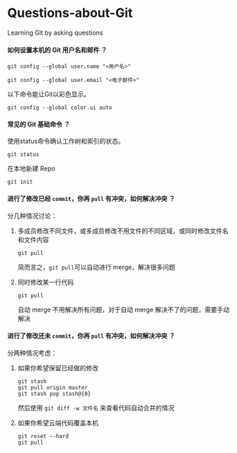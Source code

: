 # Questions-about-Git
Learning Git by asking questions


#### 如何设置本机的 Git 用户名和邮件 ？
`git config --global user.name "<用户名>"`

`git config --global user.email "<电子邮件>"`

以下命令能让Git以彩色显示。

`git config --global color.ui auto`

#### 常见的 Git 基础命令 ？
使用status命令确认工作树和索引的状态。

`git status`

在本地新建 Repo

`git init`

#### 进行了修改已经 `commit`，你再 `pull` 有冲突，如何解决冲突 ？
分几种情况讨论：
1. 多成员修改不同文件，或多成员修改不用文件的不同区域，或同时修改文件名和文件内容

    `git pull`

      简而言之，`git pull`可以自动进行 merge，解决很多问题
2. 同时修改某一行代码

    `git pull`
    
    自动 merge 不用解决所有问题，对于自动 merge 解决不了的问题，需要手动解决


#### 进行了修改还未 `commit`，你再 `pull` 有冲突，如何解决冲突 ？
分两种情况考虑：
1. 如果你希望保留已经做的修改
    ```
    git stash
    git pull origin master
    git stash pop stash@{0}
    ```
    然后使用 `git diff -w 文件名` 来查看代码自动合并的情况
    
 2. 如果你希望云端代码覆盖本机
    ```
    git reset --hard
    git pull
    ```
